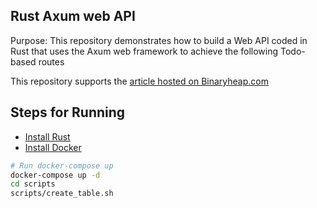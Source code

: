 ## Rust Axum web API

Purpose: This repository demonstrates how to build a Web API coded in Rust that uses the Axum web framework to achieve the following Todo-based routes

This repository supports the [article hosted on Binaryheap.com]()

## Steps for Running

-   [Install Rust](https://www.rust-lang.org/tools/install)
-   [Install Docker](https://docs.docker.com/engine/install/)

```bash
# Run docker-compose up
docker-compose up -d
cd scripts
scripts/create_table.sh
```
